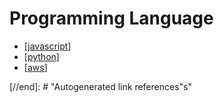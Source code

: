 # Programming Language

- [[javascript]]
- [[python]]
- [[aws]]

[//begin]: # "Autogenerated link references for markdown compatibility"
[javascript]: javascript/javascript "Javascript"
[python]: python/python "Python"
[aws]: AWS/aws "AWS"
[//end]: # "Autogenerated link references"s"
